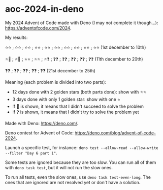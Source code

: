 # aoc-2024-in-deno

My 2024 Advent of Code made with Deno (I may not complete it though...): https://adventofcode.com/2024.

My results:

⭐️⭐️ ; ⭐️⭐️ ; ⭐️⭐️ ; ⭐️⭐️ ; ⭐️⭐️ ; ⭐️⭐️ ; ⭐️⭐️ ; ⭐️⭐️ ; ⭐️⭐️ ; ⭐️⭐️ (1st december to 10th)

⭐️🚫 ; ⭐️🚫 ; ⭐️⭐️ ; ⭐️⭐️ ; ⭐️❓ ; ❓❓ ; ❓❓ ; ❓❓ ; ❓❓ ; ❓❓ (11th december to 20th)

❓❓ ; ❓❓ ; ❓❓ ; ❓❓ ; ❓❓ (21st december to 25th)

Meaning (each problem is divided into two parts):
* 12 days done with 2 golden stars (both parts done): show with ⭐️⭐️
* 3 days done with only 1 golden star: show with one ⭐️
* If 🚫 is shown, it means that I didn't succeed to solve the problem
* If ❓ is shown, it means that I didn't try to solve the problem yet

Made with Deno: https://deno.com/.

Deno contest for Advent of Code: https://deno.com/blog/advent-of-code-2024.

Launch a specific test, for instance: `deno test --allow-read --allow-write --filter "Day 6 part 1"`.

Some tests are ignored because they are too slow.
You can run all of them with `deno task test`, but it will not run the slow ones.

To run all tests, even the slow ones, use `deno task test-even-long`.
The ones that are ignored are not resolved yet or don't have a solution.
